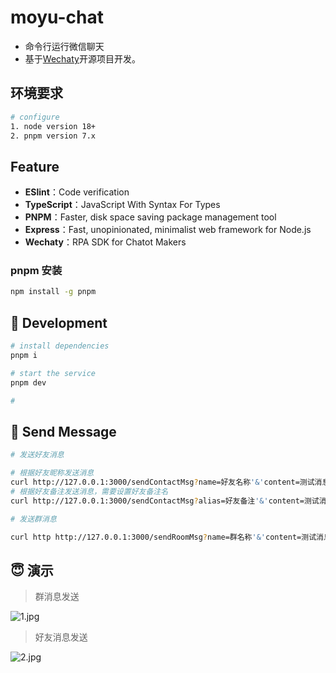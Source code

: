 # moyu-chat

- 命令行运行微信聊天
- 基于[Wechaty](http://github.com/wechaty/wechaty)开源项目开发。

## 环境要求
```bash
# configure
1. node version 18+
2. pnpm version 7.x
```

## Feature
- **ESlint**：Code verification
- **TypeScript**：JavaScript With Syntax For Types
- **PNPM**：Faster, disk space saving package management tool
- **Express**：Fast, unopinionated, minimalist web framework for Node.js
- **Wechaty**：RPA SDK for Chatot Makers

### pnpm 安装
```bash
npm install -g pnpm
```

## 🚀 Development
```bash
# install dependencies
pnpm i

# start the service
pnpm dev

# 
```

## 🌟 Send Message
```bash
# 发送好友消息

# 根据好友昵称发送消息
curl http://127.0.0.1:3000/sendContactMsg?name=好友名称'&'content=测试消息
# 根据好友备注发送消息，需要设置好友备注名
curl http://127.0.0.1:3000/sendContactMsg?alias=好友备注'&'content=测试消息

# 发送群消息

curl http http://127.0.0.1:3000/sendRoomMsg?name=群名称'&'content=测试消息
```

## 😇 演示

> 群消息发送

![1.jpg](https://s2.loli.net/2023/08/24/ZzaRMIJN3A2xPSC.jpg)

> 好友消息发送

![2.jpg](https://s2.loli.net/2023/08/24/pDWKRVGudYjTvrA.jpg)

